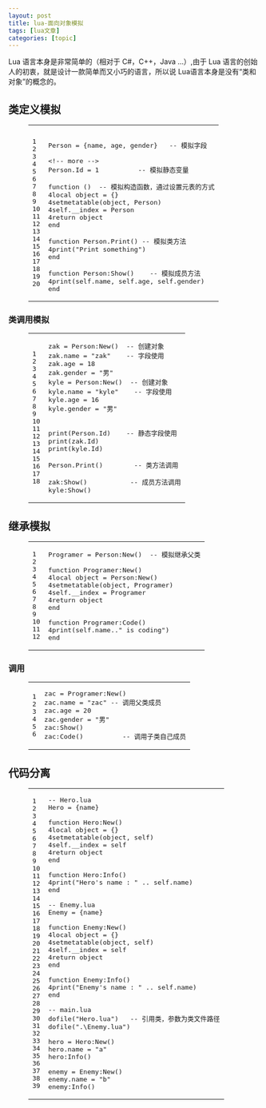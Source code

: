 ```yaml
---
layout: post
title: lua-面向对象模拟 
tags: [lua文章]
categories: [topic]
---
```

<p>Lua 语言本身是非常简单的（相对于 C#，C++，Java …）,由于 Lua 语言的创始人的初衷，就是设计一款简单而又小巧的语言，所以说 Lua语言本身是没有“类和对象”的概念的。</p>
<h2 id="类定义模拟"><a href="#类定义模拟" class="headerlink" title="类定义模拟"></a>类定义模拟</h2><figure class="highlight lua"><table><tbody><tr><td class="gutter"><pre><span class="line">1</span><br/><span class="line">2</span><br/><span class="line">3</span><br/><span class="line">4</span><br/><span class="line">5</span><br/><span class="line">6</span><br/><span class="line">7</span><br/><span class="line">8</span><br/><span class="line">9</span><br/><span class="line">10</span><br/><span class="line">11</span><br/><span class="line">12</span><br/><span class="line">13</span><br/><span class="line">14</span><br/><span class="line">15</span><br/><span class="line">16</span><br/><span class="line">17</span><br/><span class="line">18</span><br/><span class="line">19</span><br/><span class="line">20</span><br/></pre></td><td class="code"><pre><span class="line"></span><br/><span class="line">Person = {name, age, gender}	<span class="comment">-- 模拟字段</span></span><br/><span class="line"></span><br/><span class="line">&lt;!<span class="comment">-- more --&gt;</span></span><br/><span class="line">Person.Id = <span class="number">1</span>			<span class="comment">-- 模拟静态变量</span></span><br/><span class="line"></span><br/><span class="line"><span class="function"><span class="keyword">function</span> <span class="params">()</span></span>	<span class="comment">-- 模拟构造函数，通过设置元表的方式</span></span><br/><span class="line">4<span class="keyword">local</span> object = {}</span><br/><span class="line">4<span class="built_in">setmetatable</span>(object, Person)</span><br/><span class="line">4self.<span class="built_in">__index</span> = Person</span><br/><span class="line">4<span class="keyword">return</span> object</span><br/><span class="line"><span class="keyword">end</span></span><br/><span class="line"></span><br/><span class="line"><span class="function"><span class="keyword">function</span> <span class="title">Person.Print</span><span class="params">()</span></span>	<span class="comment">-- 模拟类方法</span></span><br/><span class="line">4<span class="built_in">print</span>(<span class="string">&#34;Print something&#34;</span>)</span><br/><span class="line"><span class="keyword">end</span></span><br/><span class="line"></span><br/><span class="line"><span class="function"><span class="keyword">function</span> <span class="title">Person:Show</span><span class="params">()</span></span>	<span class="comment">-- 模拟成员方法</span></span><br/><span class="line">4<span class="built_in">print</span>(self.name, self.age, self.gender)</span><br/><span class="line"><span class="keyword">end</span></span><br/></pre></td></tr></tbody></table></figure>
<h3 id="类调用模拟"><a href="#类调用模拟" class="headerlink" title="类调用模拟"></a>类调用模拟</h3><figure class="highlight lua"><table><tbody><tr><td class="gutter"><pre><span class="line">1</span><br/><span class="line">2</span><br/><span class="line">3</span><br/><span class="line">4</span><br/><span class="line">5</span><br/><span class="line">6</span><br/><span class="line">7</span><br/><span class="line">8</span><br/><span class="line">9</span><br/><span class="line">10</span><br/><span class="line">11</span><br/><span class="line">12</span><br/><span class="line">13</span><br/><span class="line">14</span><br/><span class="line">15</span><br/><span class="line">16</span><br/><span class="line">17</span><br/><span class="line">18</span><br/></pre></td><td class="code"><pre><span class="line">zak = Person:New()  <span class="comment">-- 创建对象</span></span><br/><span class="line">zak.name = <span class="string">&#34;zak&#34;</span>    <span class="comment">-- 字段使用</span></span><br/><span class="line">zak.age = <span class="number">18</span></span><br/><span class="line">zak.gender = <span class="string">&#34;男&#34;</span></span><br/><span class="line">kyle = Person:New()  <span class="comment">-- 创建对象</span></span><br/><span class="line">kyle.name = <span class="string">&#34;kyle&#34;</span>    <span class="comment">-- 字段使用</span></span><br/><span class="line">kyle.age = <span class="number">16</span></span><br/><span class="line">kyle.gender = <span class="string">&#34;男&#34;</span></span><br/><span class="line"></span><br/><span class="line"></span><br/><span class="line"><span class="built_in">print</span>(Person.Id)    <span class="comment">-- 静态字段使用</span></span><br/><span class="line"><span class="built_in">print</span>(zak.Id)</span><br/><span class="line"><span class="built_in">print</span>(kyle.Id)</span><br/><span class="line"></span><br/><span class="line">Person.Print()	    <span class="comment">-- 类方法调用</span></span><br/><span class="line"></span><br/><span class="line">zak:Show()	        <span class="comment">-- 成员方法调用</span></span><br/><span class="line">kyle:Show()</span><br/></pre></td></tr></tbody></table></figure>
<h2 id="继承模拟"><a href="#继承模拟" class="headerlink" title="继承模拟"></a>继承模拟</h2><figure class="highlight lua"><table><tbody><tr><td class="gutter"><pre><span class="line">1</span><br/><span class="line">2</span><br/><span class="line">3</span><br/><span class="line">4</span><br/><span class="line">5</span><br/><span class="line">6</span><br/><span class="line">7</span><br/><span class="line">8</span><br/><span class="line">9</span><br/><span class="line">10</span><br/><span class="line">11</span><br/><span class="line">12</span><br/></pre></td><td class="code"><pre><span class="line">Programer = Person:New()	<span class="comment">-- 模拟继承父类</span></span><br/><span class="line"></span><br/><span class="line"><span class="function"><span class="keyword">function</span> <span class="title">Programer:New</span><span class="params">()</span></span></span><br/><span class="line">4<span class="keyword">local</span> object = Person:New()</span><br/><span class="line">4<span class="built_in">setmetatable</span>(object, Programer)</span><br/><span class="line">4self.<span class="built_in">__index</span> = Programer</span><br/><span class="line">4<span class="keyword">return</span> object</span><br/><span class="line"><span class="keyword">end</span></span><br/><span class="line"></span><br/><span class="line"><span class="function"><span class="keyword">function</span> <span class="title">Programer:Code</span><span class="params">()</span></span></span><br/><span class="line">4<span class="built_in">print</span>(self.name..<span class="string">&#34; is coding&#34;</span>)</span><br/><span class="line"><span class="keyword">end</span></span><br/></pre></td></tr></tbody></table></figure>
<h3 id="调用"><a href="#调用" class="headerlink" title="调用"></a>调用</h3><figure class="highlight lua"><table><tbody><tr><td class="gutter"><pre><span class="line">1</span><br/><span class="line">2</span><br/><span class="line">3</span><br/><span class="line">4</span><br/><span class="line">5</span><br/><span class="line">6</span><br/></pre></td><td class="code"><pre><span class="line">zac = Programer:New()</span><br/><span class="line">zac.name = <span class="string">&#34;zac&#34;</span>	<span class="comment">-- 调用父类成员</span></span><br/><span class="line">zac.age = <span class="number">20</span></span><br/><span class="line">zac.gender = <span class="string">&#34;男&#34;</span></span><br/><span class="line">zac:Show()</span><br/><span class="line">zac:Code()			<span class="comment">-- 调用子类自己成员</span></span><br/></pre></td></tr></tbody></table></figure>
<h2 id="代码分离"><a href="#代码分离" class="headerlink" title="代码分离"></a>代码分离</h2><figure class="highlight lua"><table><tbody><tr><td class="gutter"><pre><span class="line">1</span><br/><span class="line">2</span><br/><span class="line">3</span><br/><span class="line">4</span><br/><span class="line">5</span><br/><span class="line">6</span><br/><span class="line">7</span><br/><span class="line">8</span><br/><span class="line">9</span><br/><span class="line">10</span><br/><span class="line">11</span><br/><span class="line">12</span><br/><span class="line">13</span><br/><span class="line">14</span><br/><span class="line">15</span><br/><span class="line">16</span><br/><span class="line">17</span><br/><span class="line">18</span><br/><span class="line">19</span><br/><span class="line">20</span><br/><span class="line">21</span><br/><span class="line">22</span><br/><span class="line">23</span><br/><span class="line">24</span><br/><span class="line">25</span><br/><span class="line">26</span><br/><span class="line">27</span><br/><span class="line">28</span><br/><span class="line">29</span><br/><span class="line">30</span><br/><span class="line">31</span><br/><span class="line">32</span><br/><span class="line">33</span><br/><span class="line">34</span><br/><span class="line">35</span><br/><span class="line">36</span><br/><span class="line">37</span><br/><span class="line">38</span><br/><span class="line">39</span><br/></pre></td><td class="code"><pre><span class="line"><span class="comment">-- Hero.lua</span></span><br/><span class="line">Hero = {name}</span><br/><span class="line"></span><br/><span class="line"><span class="function"><span class="keyword">function</span> <span class="title">Hero:New</span><span class="params">()</span></span></span><br/><span class="line">4<span class="keyword">local</span> object = {}</span><br/><span class="line">4<span class="built_in">setmetatable</span>(object, self)</span><br/><span class="line">4self.<span class="built_in">__index</span> = self</span><br/><span class="line">4<span class="keyword">return</span> object</span><br/><span class="line"><span class="keyword">end</span></span><br/><span class="line"></span><br/><span class="line"><span class="function"><span class="keyword">function</span> <span class="title">Hero:Info</span><span class="params">()</span></span></span><br/><span class="line">4<span class="built_in">print</span>(<span class="string">&#34;Hero&#39;s name : &#34;</span> .. self.name)</span><br/><span class="line"><span class="keyword">end</span></span><br/><span class="line"></span><br/><span class="line"><span class="comment">-- Enemy.lua</span></span><br/><span class="line">Enemy = {name}</span><br/><span class="line"></span><br/><span class="line"><span class="function"><span class="keyword">function</span> <span class="title">Enemy:New</span><span class="params">()</span></span></span><br/><span class="line">4<span class="keyword">local</span> object = {}</span><br/><span class="line">4<span class="built_in">setmetatable</span>(object, self)</span><br/><span class="line">4self.<span class="built_in">__index</span> = self</span><br/><span class="line">4<span class="keyword">return</span> object</span><br/><span class="line"><span class="keyword">end</span></span><br/><span class="line"></span><br/><span class="line"><span class="function"><span class="keyword">function</span> <span class="title">Enemy:Info</span><span class="params">()</span></span></span><br/><span class="line">4<span class="built_in">print</span>(<span class="string">&#34;Enemy&#39;s name : &#34;</span> .. self.name)</span><br/><span class="line"><span class="keyword">end</span></span><br/><span class="line"></span><br/><span class="line"><span class="comment">-- main.lua</span></span><br/><span class="line"><span class="built_in">dofile</span>(<span class="string">&#34;Hero.lua&#34;</span>)	<span class="comment">-- 引用类，参数为类文件路径</span></span><br/><span class="line"><span class="built_in">dofile</span>(<span class="string">&#34;.\Enemy.lua&#34;</span>)</span><br/><span class="line"></span><br/><span class="line">hero = Hero:New()</span><br/><span class="line">hero.name = <span class="string">&#34;a&#34;</span></span><br/><span class="line">hero:Info()</span><br/><span class="line"></span><br/><span class="line">enemy = Enemy:New()</span><br/><span class="line">enemy.name = <span class="string">&#34;b&#34;</span></span><br/><span class="line">enemy:Info()</span><br/></pre></td></tr></tbody></table></figure>